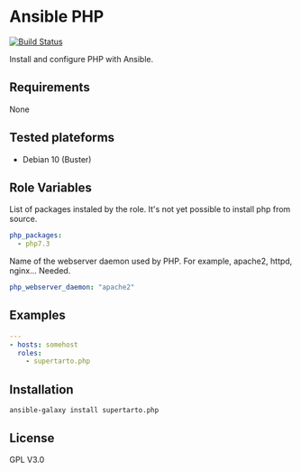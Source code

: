 # Ansible PHP
[![Build Status](https://travis-ci.org/supertarto/ansible-php.svg?branch=master)](https://travis-ci.org/supertarto/ansible-php)

Install and configure PHP with Ansible.

## Requirements

None

## Tested plateforms
* Debian 10 (Buster)

## Role Variables
List of packages instaled by the role. It's not yet possible to install php from source.
```yaml
php_packages:
  - php7.3
```
Name of the webserver daemon used by PHP. For example, apache2, httpd, nginx... Needed.
```yaml
php_webserver_daemon: "apache2"
```
## Examples
```yml
---
- hosts: somehost
  roles:
    - supertarto.php
```

## Installation
```
ansible-galaxy install supertarto.php
```
## License
GPL V3.0

